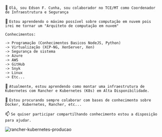 👋 ```Olá, sou Edson F. Cunha, sou colaborador no TCE/MT como Coordenador de Infraestrutura e Segurança```

👀 ```Estou aprendendo o máximo possível sobre computação em nuvem pois irei me tornar um "Arquiteto de computação em nuvem"```
``` 
Conhecimentos:

-> Programação (Conhecimentos Basicos NodeJS, Python)
-> Virtualização (XCP-NG, XenServer, Xen)
-> Segurança de sistema 
-> Azure
-> AWS
-> GitHub
-> Snyk
-> Linux
-> Etc...
```

🌱 ```Atualmente, estou aprendendo como montar uma infraestrutura de Kubernetes com Rancher e Kubernetes (K8s) em Alta Disponibilidade.```

💞️ ```Estou procurando sempre colaborar com bases de conhecimento sobre Docker, Kubernetes, Rancher, etc...```
   
📫 ```Se quiser participar compartilhando conhecimento estou a disposição para ajudar.```

![rancher-kubernetes-producao](https://user-images.githubusercontent.com/52961166/116400929-9fd20000-a7f8-11eb-8e06-fe9cf393e4a9.png)
<!---
efcunha/efcunha is a ✨ special ✨ repository because its `README.md` (this file) appears on your GitHub profile.
You can click the Preview link to take a look at your changes.
--->
